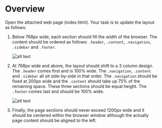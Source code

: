 # Overview

Open the attached web page (index.html). Your task is to update the layout
as follows:

1. Below 768px wide, each section should fill the width of the browser. The
   content should be ordered as follows: `.header`, `.content`, `.navigation`,
   `.sidebar` and `.footer`.

   ![alt text](https://github.com/o3world/front-end-interview/blob/feature-revisions-062017/3-content-order/default.png)

2. At 768px wide and above, the layout should shift to a 3 column design. The
   `.header` comes first and is 100% wide. The `.navigation`, `.content` and
   `.sidebar` all sit side-by-side in that order. The `.navigation` should be
   fixed at 200px wide and the `.content` should take up 75% of the remaining
   space. These three sections should be equal height. The `.footer` comes last
   and should be 100% wide.

   ![alt text](https://github.com/o3world/front-end-interview/blob/feature-revisions-062017/3-content-order/3-col.png)

3. Finally, the page sections should never exceed 1200px wide and it should be
   centered within the browser window although the actually page content should
   be aligned to the left.
